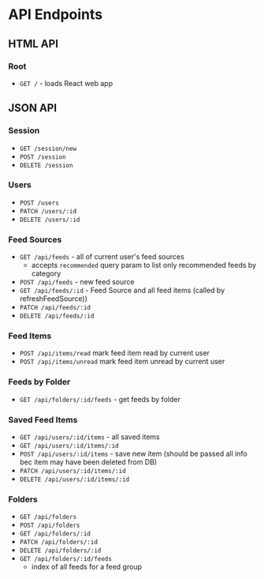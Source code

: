 # API Endpoints

## HTML API

### Root

- `GET /` - loads React web app

## JSON API

### Session

- `GET /session/new`
- `POST /session`
- `DELETE /session`

### Users

- `POST /users`
- `PATCH /users/:id`
- `DELETE /users/:id`

### Feed Sources

- `GET /api/feeds` - all of current user's feed sources
  - accepts `recommended` query param to list only recommended feeds by category
- `POST /api/feeds` - new feed source
- `GET /api/feeds/:id` - Feed Source and all feed items (called by refreshFeedSource))
- `PATCH /api/feeds/:id`
- `DELETE /api/feeds/:id`

### Feed Items
- `POST /api/items/read` mark feed item read by current user
- `POST /api/items/unread` mark feed item unread by current user

### Feeds by Folder
- `GET /api/folders/:id/feeds` - get feeds by folder

### Saved Feed Items
- `GET /api/users/:id/items` - all saved items
- `GET /api/users/:id/items/:id`
- `POST /api/users/:id/items` - save new item (should be passed all info bec item may have been deleted from DB)
- `PATCH /api/users/:id/items/:id`
- `DELETE /api/users/:id/items/:id`

### Folders

- `GET /api/folders`
- `POST /api/folders`
- `GET /api/folders/:id`
- `PATCH /api/folders/:id`
- `DELETE /api/folders/:id`
- `GET /api/folders/:id/feeds`
  - index of all feeds for a feed group